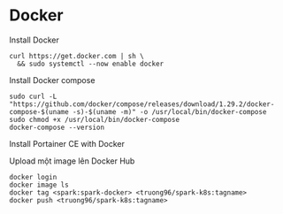 # Docker

Install Docker

```
curl https://get.docker.com | sh \
  && sudo systemctl --now enable docker
```

Install Docker compose

```
sudo curl -L "https://github.com/docker/compose/releases/download/1.29.2/docker-compose-$(uname -s)-$(uname -m)" -o /usr/local/bin/docker-compose
sudo chmod +x /usr/local/bin/docker-compose
docker-compose --version
```

Install Portainer CE with Docker



Upload một image lên Docker Hub

```
docker login
docker image ls
docker tag <spark:spark-docker> <truong96/spark-k8s:tagname>
docker push <truong96/spark-k8s:tagname>
```
